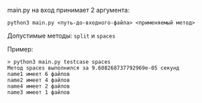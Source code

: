 main.py на вход принимает 2 аргумента:

```
python3 main.py <путь-до-входного-файла> <применяемый метод>
```

Допустимые методы: `split` и `spaces`

Пример:
````
> python3 main.py testcase spaces
Метод spaces выполнился за 9.608268737792969e-05 секунд
name1 имеет 6 файлов
name2 имеет 4 файлов
name4 имеет 2 файлов
name3 имеет 1 файлов

````